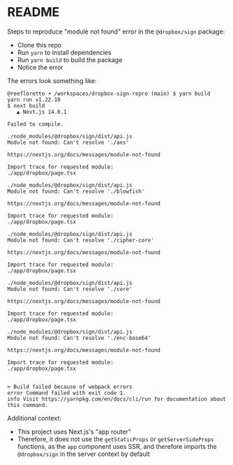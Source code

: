 # README

Steps to reproduce "module not found" error in the `@dropbox/sign` package:

- Clone this repo
- Run `yarn` to install dependencies
- Run `yarn build` to build the package
- Notice the error

The errors look something like:

```
@reefloretto ➜ /workspaces/dropbox-sign-repro (main) $ yarn build
yarn run v1.22.19
$ next build
   ▲ Next.js 14.0.1

Failed to compile.

./node_modules/@dropbox/sign/dist/api.js
Module not found: Can't resolve './aes'

https://nextjs.org/docs/messages/module-not-found

Import trace for requested module:
./app/dropbox/page.tsx

./node_modules/@dropbox/sign/dist/api.js
Module not found: Can't resolve './blowfish'

https://nextjs.org/docs/messages/module-not-found

Import trace for requested module:
./app/dropbox/page.tsx

./node_modules/@dropbox/sign/dist/api.js
Module not found: Can't resolve './cipher-core'

https://nextjs.org/docs/messages/module-not-found

Import trace for requested module:
./app/dropbox/page.tsx

./node_modules/@dropbox/sign/dist/api.js
Module not found: Can't resolve './core'

https://nextjs.org/docs/messages/module-not-found

Import trace for requested module:
./app/dropbox/page.tsx

./node_modules/@dropbox/sign/dist/api.js
Module not found: Can't resolve './enc-base64'

https://nextjs.org/docs/messages/module-not-found

Import trace for requested module:
./app/dropbox/page.tsx


> Build failed because of webpack errors
error Command failed with exit code 1.
info Visit https://yarnpkg.com/en/docs/cli/run for documentation about this command.
```

Additional context:

- This project uses Next.js's "app router"
- Therefore, it does not use the `getStaticProps` or `getServerSideProps` functions, as the `app` component uses SSR, and therefore imports the `@dropbox/sign` in the server context by default

